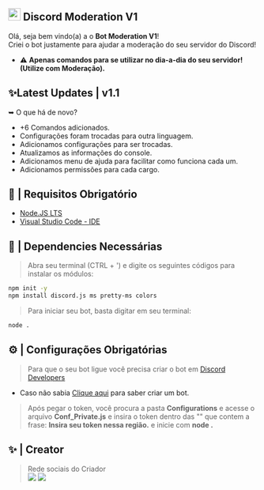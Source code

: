 ## <img src="https://cdn.jsdelivr.net/gh/devicons/devicon/icons/networkx/networkx-original.svg" width="25px"/>   Discord Moderation V1

Olá, seja bem vindo(a) a o **Bot Moderation V1**!
<br>Criei o bot justamente para ajudar a moderação do seu servidor do Discord!
- ⚠️ **Apenas comandos para se utilizar no dia-a-dia do seu servidor! (Utilize com Moderação).**

## ✨Latest Updates | v1.1
➥ O que há de novo?
- +6 Comandos adicionados.
- Configurações foram trocadas para outra linguagem.
- Adicionamos configurações para ser trocadas.
- Atualizamos as informações do console.
- Adicionamos menu de ajuda para facilitar como funciona cada um.
- Adicionamos permissões para cada cargo.

## 🚧 | Requisitos Obrigatório

- [Node.JS LTS](https://nodejs.org/en/download/) 
- [Visual Studio Code - IDE](https://code.visualstudio.com/download)

## 📝 | Dependencies Necessárias
> Abra seu terminal (CTRL + ') e digite os seguintes códigos para instalar os módulos:
```sh
npm init -y
npm install discord.js ms pretty-ms colors
```
> Para iniciar seu bot, basta digitar em seu terminal:
```sh
node .
```

## ⚙️ | Configurações Obrigatórias
> Para que o seu bot ligue você precisa criar o bot em [Discord Developers](https://discord.com/developers/applications)
- Caso não sabia [Clique aqui](https://www.youtube.com/watch?v=lfdmZQySTXE&pp=ygUtQ29tbyBjcmlhciB1bSBib3Qgbm8gZGlzY29yZCBkZXZlbG9wZXIgcG9ydGFs) para saber criar um bot.
> Após pegar o token, você procura a pasta **Configurations** e acesse o arquivo **Conf_Private.js** e insira o token dentro das "" que contem a frase: **__Insira seu token nessa região.__** e inicie com **node .**

## ✨ | Creator
> Rede sociais do Criador
<br><a href="https://instagram.com/vxctordev.go" target="_blank"><img loading="lazy" src="https://img.shields.io/badge/-Instagram-%23E4405F?style=for-the-badge&logo=instagram&logoColor=white" target="_blank"></a> <a href = "mailto:contato.vxctordev@gmail.com"><img loading="lazy" src="https://img.shields.io/badge/Gmail-D14836?style=for-the-badge&logo=gmail&logoColor=white" target="_blank"></a>


